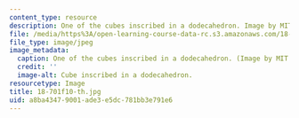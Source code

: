 ```yaml
---
content_type: resource
description: One of the cubes inscribed in a dodecahedron. Image by MIT OpenCourseWare.
file: /media/https%3A/open-learning-course-data-rc.s3.amazonaws.com/18-701-algebra-i-fall-2010/a8ba43479001ade3e5dc781bb3e791e6_18-701f10-th.jpg
file_type: image/jpeg
image_metadata:
  caption: One of the cubes inscribed in a dodecahedron. (Image by MIT OpenCourseWare.)
  credit: ''
  image-alt: Cube inscribed in a dodecahedron.
resourcetype: Image
title: 18-701f10-th.jpg
uid: a8ba4347-9001-ade3-e5dc-781bb3e791e6
---
```

